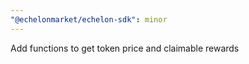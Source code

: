 ```yaml
---
"@echelonmarket/echelon-sdk": minor
---
```


Add functions to get token price and claimable rewards
